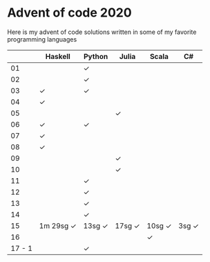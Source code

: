 # Advent of code 2020

Here is my advent of code solutions written in some of my favorite programming languages


|        | Haskell  | Python   | Julia  | Scala | C#    |
| -      | -        | -        | -      |  -    | -     |
| 01     |          | ✓        |        |       |       |
| 02     |          | ✓        |        |       |       |
| 03     | ✓        | ✓        |        |       |       |
| 04     | ✓        |          |        |       |       |
| 05     |          |          | ✓      |       |       |
| 06     | ✓        | ✓        |        |       |       |
| 07     | ✓        |          |        |       |       |
| 08     | ✓        |          |        |       |       |
| 09     |          |          | ✓      |       |       |
| 10     |          |          | ✓      |       |       |
| 11     |          | ✓        |        |       |       |
| 12     |          | ✓        |        |       |       |
| 13     |          | ✓        |        |       |       |
| 14     |          | ✓        |        |       |       |
| 15     | 1m 29sg ✓| 13sg ✓   | 17sg ✓ | 10sg ✓| 3sg ✓ |
| 16     |          |          |        | ✓     |       |
| 17 - 1 |          | ✓        |        |       |       |
